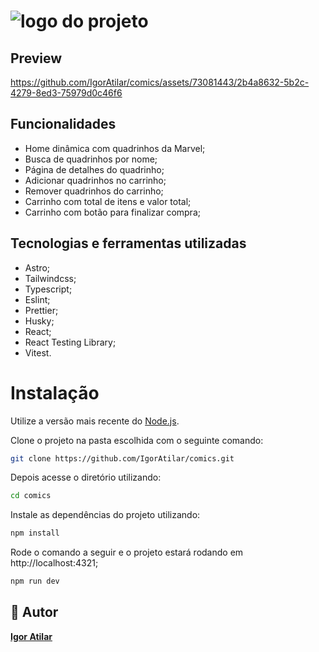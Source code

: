 # ![logo do projeto](https://github.com/IgorAtilar/comics/assets/73081443/25f0160c-c349-460a-a951-e139a3737e6d)

## Preview

https://github.com/IgorAtilar/comics/assets/73081443/2b4a8632-5b2c-4279-8ed3-75979d0c46f6

## Funcionalidades

- Home dinâmica com quadrinhos da Marvel;
- Busca de quadrinhos por nome;
- Página de detalhes do quadrinho;
- Adicionar quadrinhos no carrinho;
- Remover quadrinhos do carrinho;
- Carrinho com total de itens e valor total;
- Carrinho com botão para finalizar compra;

## Tecnologias e ferramentas utilizadas

- Astro;
- Tailwindcss;
- Typescript;
- Eslint;
- Prettier;
- Husky;
- React;
- React Testing Library;
- Vitest.

# Instalação

Utilize a versão mais recente do [Node.js](https://nodejs.org/pt-br/download).

Clone o projeto na pasta escolhida com o seguinte comando:

```bash
git clone https://github.com/IgorAtilar/comics.git
```

Depois acesse o diretório utilizando:

```bash
cd comics
```

Instale as dependências do projeto utilizando:

```bash
npm install
```

Rode o comando a seguir e o projeto estará rodando em http://localhost:4321;

```bash
npm run dev

```

## :milky_way: Autor

<b>[Igor Atilar](https://www.linkedin.com/in/igor-atilar/)</b>
